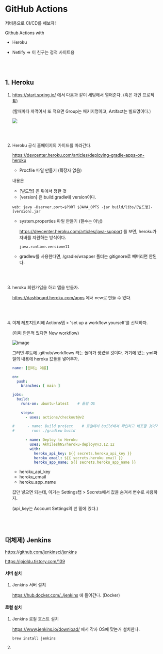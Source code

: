 # GitHub Actions

저비용으로 CI/CD를 해보자!

Github Actions with

- Heroku

- Netlify => 이 친구는 정적 사이트용

  

<br /><br />

## 1. Heroku

1. https://start.spring.io/ 에서 다음과 같이 세팅해서 열어준다. (혹은 개인 프로젝트)

   (할때마다 까먹어서 또 적으면 Group는 패키지명이고, Artifact는 빌드명이다.)

   <div align=left>
     <img src='https://user-images.githubusercontent.com/42775225/143015314-bd1251dc-e5b3-4bdb-abb4-7a3f932882a4.png'> </img>
   </div>

   <br /><br />

2. Heroku 공식 홈페이지의 가이드를 따라간다. 

   https://devcenter.heroku.com/articles/deploying-gradle-apps-on-heroku

   -  Procfile 파일 만들기 (확장자 없음)

     내용은

     - [빌드명] 은 위에서 정한 것
     - [version] 은 build.gradle에 version이다.

     ```
     web: java -Dserver.port=$PORT $JAVA_OPTS -jar build/libs/[빌드명]-[version].jar
     ```

   - system.properties 파일 만들기 (필수는 아님)

     https://devcenter.heroku.com/articles/java-support 를 보면, heroku가 자바를 지원하는 방식이다.

     ```
     java.runtime.version=11
     ```

   - gradlew를 사용한다면, /gradle/wrapper 폴더는 gitignore로 빼버리면 안된다.

   <br /><br />



3. heroku 회원가입을 하고 앱을 만들자.

   https://dashboard.heroku.com/apps 에서 new로 만들 수 있다.

   <br /><br />

   

4. 이제 레포지토리에 Actions탭 > 'set up a workflow yourself'를 선택하자.

   (이미 만든적 있다면 New workflow)

   ![image](https://user-images.githubusercontent.com/42775225/143018586-abc0994f-55bc-44cf-96e3-811105608a3d.png)

   그러면 루트에 .github/workflows 라는 폴더가 생겼을 것이다. 거기에 있는 yml파일의 내용에 heroku 값들을 넣어주자.

   ```yaml
   name: [원하는 이름]
   
   on:
     push:
       branches: [ main ]
   
   jobs:
     build:
       runs-on: ubuntu-latest    # 돌릴 OS
       
       steps:
         - uses: actions/checkout@v2
         
   #      - name: Build project    # 로컬에서 build해서 확인하고 배포할 것이기 때문에 이건 굳이 필요는 없음 
   #        run: ./gradlew build
     
         - name: Deploy to Heroku
           uses: AkhileshNS/heroku-deploy@v3.12.12
           with:
             heroku_api_key: ${{ secrets.heroku_api_key }}
             heroku_email: ${{ secrets.heroku_email }}
             heroku_app_name: ${{ secrets.heroku_app_name }}
   ```

   - heroku_api_key
   - heroku_email
   - heroku_app_name

   값만 넣으면 되는데, 이거는 Settings탭 > Secrets에서 값을 숨겨서 변수로 사용하자.

   (api_key는 Account Settings의 맨 밑에 있다.)



<br /><br />



## 대체제) Jenkins

https://github.com/jenkinsci/jenkins

https://jojoldu.tistory.com/139



#### 서버 설치

1. Jenkins 서버 설치

   https://hub.docker.com/_/jenkins 에 들어간다. (Docker)



#### 로컬 설치

1. Jenkins 로컬 호스트 설치

   https://www.jenkins.io/download/ 에서 각자 OS에 맞는거 설치한다.

   ```shell
   brew install jenkins
   ```

2. 









